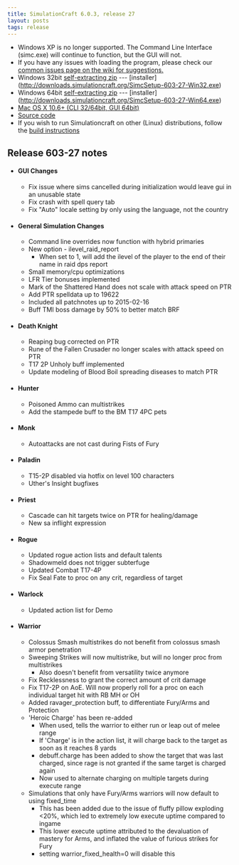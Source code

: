```yaml
---
title: SimulationCraft 6.0.3, release 27
layout: posts
tags: release
---
```

* Windows XP is no longer supported. The Command Line Interface (simc.exe) will continue to function, but the GUI will not.
* If you have any issues with loading the program, please check our [common issues page on the wiki for suggestions.](http://code.google.com/p/simulationcraft/wiki/CommonIssues)
* Windows 32bit [self-extracting zip](http://downloads.simulationcraft.org/simc-603-27-win32.exe) ---  [installer] (http://downloads.simulationcraft.org/SimcSetup-603-27-Win32.exe)
* Windows 64bit [self-extracting zip](http://downloads.simulationcraft.org/simc-603-27-win64.exe) ---  [installer] (http://downloads.simulationcraft.org/SimcSetup-603-27-Win64.exe)
* [Mac OS X 10.6+ (CLI 32/64bit, GUI 64bit)](http://downloads.simulationcraft.org/simc-603-27-osx-x86.dmg)
* [Source code](http://downloads.simulationcraft.org/simc-603-27-source.zip)
* If you wish to run Simulationcraft on other (Linux) distributions, follow the [build instructions](http://code.google.com/p/simulationcraft/wiki/HowToBuild)
## Release 603-27 notes
* #### GUI Changes
  * Fix issue where sims cancelled during initialization would leave gui in an unusable state
  * Fix crash with spell query tab
  * Fix "Auto" locale setting by only using the language, not the country
* #### General Simulation Changes
  * Command line overrides now function with hybrid primaries
  * New option - ilevel_raid_report
    * When set to 1, will add the ilevel of the player to the end of their name in raid dps report
  * Small memory/cpu optimizations
  * LFR Tier bonuses implemented
  * Mark of the Shattered Hand does not scale with attack speed on PTR
  * Add PTR spelldata up to 19622
  * Included all patchnotes up to 2015-02-16
  * Buff TMI boss damage by 50% to better match BRF
* #### Death Knight
  * Reaping bug corrected on PTR
  * Rune of the Fallen Crusader no longer scales with attack speed on PTR
  * T17 2P Unholy buff implemented
  * Update modeling of Blood Boil spreading diseases to match PTR
* #### Hunter
  * Poisoned Ammo can multistrikes
  * Add the stampede buff to the BM T17 4PC pets
* #### Monk
  * Autoattacks are not cast during Fists of Fury
* #### Paladin
  * T15-2P disabled via hotfix on level 100 characters
  * Uther's Insight bugfixes
* #### Priest
  * Cascade can hit targets twice on PTR for healing/damage
  * New sa inflight expression
* #### Rogue
  * Updated rogue action lists and default talents
  * Shadowmeld does not trigger subterfuge
  * Updated Combat T17-4P
  * Fix Seal Fate to proc on any crit, regardless of target
* #### Warlock
  * Updated action list for Demo
* #### Warrior
  * Colossus Smash multistrikes do not benefit from colossus smash armor penetration
  * Sweeping Strikes will now multistrike, but will no longer proc from multistrikes
    * Also doesn't benefit from versatility twice anymore
  * Fix Recklessness to grant the correct amount of crit damage
  * Fix T17-2P on AoE. Will now properly roll for a proc on each individual target hit with RB MH or OH
  * Added ravager_protection buff, to differentiate Fury/Arms and Protection
  * 'Heroic Charge' has been re-added
    * When used, tells the warrior to either run or leap out of melee range
	* If 'Charge' is in the action list, it will charge back to the target as soon as it reaches 8 yards
	* debuff.charge has been added to show the target that was last charged, since rage is not granted if the same target is charged again
    * Now used to alternate charging on multiple targets during execute range
  * Simulations that only have Fury/Arms warriors will now default to using fixed_time
    * This has been added due to the issue of fluffy pillow exploding <20%, which led to extremely low execute uptime compared to ingame
    * This lower execute uptime attributed to the devaluation of mastery for Arms, and inflated the value of furious strikes for Fury
	* setting warrior_fixed_health=0 will disable this